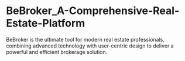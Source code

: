 # BeBroker_A-Comprehensive-Real-Estate-Platform
BeBroker is the ultimate tool for modern real estate professionals, combining advanced technology with user-centric design to deliver a powerful and efficient brokerage solution.
